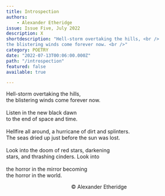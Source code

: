 ```yaml
---
title: Introspection
authors:
    - Alexander Etheridge
issue: Issue Five, July 2022
description: X
shortdescription: "Hell-storm overtaking the hills, <br />
the blistering winds come forever now. <br />"
category: POETRY
date: "2022-07-13T00:06:00.000Z"
path: "/introspection"
featured: false
available: true

---
```


Hell-storm overtaking the hills, <br />
the blistering winds come forever now. <br />
<br />
Listen in the new black dawn <br />
to the end of space and time. <br />
<br />
Hellfire all around, a hurricane of dirt and splinters. <br />
The seas dried up just before the sun was lost. <br />
<br />
Look into the doom of red stars, darkening <br />
stars, and thrashing cinders. Look into <br />
<br />
the horror in the mirror becoming <br />
the horror in the world. <br />


<p style="text-align: center;">© Alexander Etheridge</p>